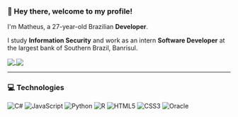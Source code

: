 ### :wave: Hey there, welcome to my profile!

I'm Matheus, a 27-year-old Brazilian **Developer**.

I study **Information Security** and work as an intern **Software Developer** at the largest bank of Southern Brazil, Banrisul. 

<a href="#">
  <img align="center" src="https://github-readme-stats.vercel.app/api?username=math-reis&show_icons=true" />
</a>
<a href="#">
  <img align="center" src="https://github-readme-stats.vercel.app/api/top-langs/?username=math-reis&layout=compact&langs_count=8" />
</a>

---

### 💻 Technologies

<img alt="C#" src="https://img.shields.io/badge/c%23-%23239120.svg?style=for-the-badge&logo=c-sharp&logoColor=white"/> <img alt="JavaScript" src="https://img.shields.io/badge/javascript%20-%23323330.svg?&style=for-the-badge&logo=javascript&logoColor=%23F7DF1E"/> <img alt="Python" src="https://img.shields.io/badge/python%20-%2314354C.svg?&style=for-the-badge&logo=python&logoColor=white"/> <img alt="R" src="https://img.shields.io/badge/r-%23276DC3.svg?&style=for-the-badge&logo=r&logoColor=white"/> <img alt="HTML5" src="https://img.shields.io/badge/html5%20-%23E34F26.svg?&style=for-the-badge&logo=html5&logoColor=white"/> <img alt="CSS3" src="https://img.shields.io/badge/css3%20-%231572B6.svg?&style=for-the-badge&logo=css3&logoColor=white"/> <img alt="Oracle" src ="https://img.shields.io/badge/oracle-%23F00000.svg?style=for-the-badge&logo=oracle&logoColor=white" />
